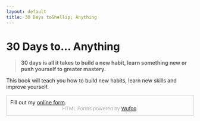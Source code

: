 ```yaml
---
layout: default
title: 30 Days to&hellip; Anything
---
```

# 30 Days to&hellip; Anything

> **30 days is all it takes to build a new habit, learn something new or push yourself to greater mastery.**

This book will teach you how to build new habits, learn new skills and improve yourself.

<div style="border: 1px solid #CCC; padding: 10px;">
<div id="wufoo-q1dvwq2k1j8owqw">
Fill out my <a href="https://foxsoft.wufoo.com/forms/q1dvwq2k1j8owqw">online form</a>.
</div>
<div id="wuf-adv" style="font-family:inherit;font-size: small;color:#a7a7a7;text-align:center;display:block;">HTML Forms powered by <a href="http://www.wufoo.com">Wufoo</a>.</div>
<script type="text/javascript">var q1dvwq2k1j8owqw;(function(d, t) {
var s = d.createElement(t), options = {
'userName':'foxsoft',
'formHash':'q1dvwq2k1j8owqw',
'autoResize':true,
'height':'260',
'async':true,
'host':'wufoo.com',
'header':'show',
'ssl':true};
s.src = ('https:' == d.location.protocol ? 'https://' : 'http://') + 'www.wufoo.com/scripts/embed/form.js';
s.onload = s.onreadystatechange = function() {
var rs = this.readyState; if (rs) if (rs != 'complete') if (rs != 'loaded') return;
try { q1dvwq2k1j8owqw = new WufooForm();q1dvwq2k1j8owqw.initialize(options);q1dvwq2k1j8owqw.display(); } catch (e) {}};
var scr = d.getElementsByTagName(t)[0], par = scr.parentNode; par.insertBefore(s, scr);
})(document, 'script');</script>

</div>

